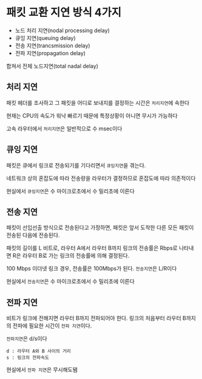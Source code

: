# 패킷 교환 지연 방식 4가지

- 노드 처리 지연(nodal processing delay)
- 큐잉 지연(queuing delay)
- 전송 지연(trancsmission delay)
- 전파 지연(propagation delay)

합쳐서 전체 노드지연(total nadal delay)


## 처리 지연

패킷 헤더를 조사하고 그 패킷을 어디로 보내지를 결정하는 시간은 `처리지연`에 속한다

현재는 CPU의 속도가 워낙 빠르기 때문에 특정상황이 아니면 무시가 가능하다

고속 라우터에서 `처리지연`은 일반적으로 수 msec이다


## 큐잉 지연
패킷은 큐에서 링크로 전송되기를 기다리면서 `큐잉지연`을 겪는다.

네트워크 상의 혼잡도에 따라 전송량을 라우터가 결정하므로 혼잡도에 따라 의존적이다

현실에서 `큐잉지연`은 수 마이크로초에서 수 밀리초에 이른다

## 전송 지연

패킷이 선입선출 방식으로 전송된다고 가정하면, 패킷은 앞서 도착한 다른 모든 패킷이 전송된 다음에 전송된다. 

패킷의 길이를 L 비트로, 라우터 A에서 라우터 B까지 링크의 전송률은 Rbps로 나타내면 R은 라우터 B로 가는 링크의 전송률에 의해 결정된다. 

100 Mbps 이더넷 링크 경우, 전송률은 100Mbps가 된다. `전송지연`은 L/R이다

현실에서 `전송지연`은 수 마이크로초에서 수 밀리초에 이른다

## 전파 지연

비트가 링크에 전해지면 라우터 B까지 전파되어야 한다. 링크의 처음부터 라우터 B까지의 전파에 필요한 시간이 `전파 지연`이다.

 `전파지연`은 d/s이다
 ```
d : 라우터 A와 B 사이의 거리
s : 링크의 전파속도
```
현실에서 `전파 지연`은 무시해도됌
